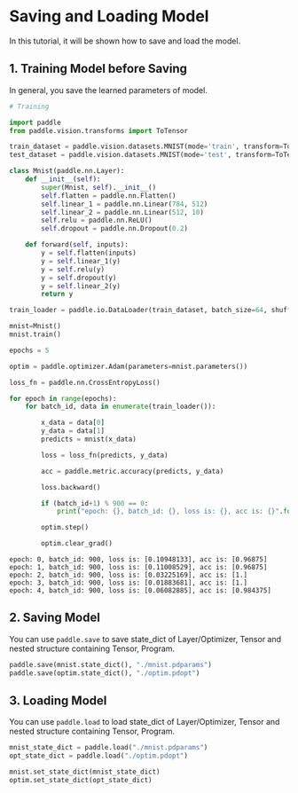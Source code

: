 # Saving and Loading Model

In this tutorial, it will be shown how to save and load the model.

## 1. Training Model before Saving

In general, you save the learned parameters of model.


```python
# Training

import paddle
from paddle.vision.transforms import ToTensor

train_dataset = paddle.vision.datasets.MNIST(mode='train', transform=ToTensor())
test_dataset = paddle.vision.datasets.MNIST(mode='test', transform=ToTensor())

class Mnist(paddle.nn.Layer):
    def __init__(self):
        super(Mnist, self).__init__()
        self.flatten = paddle.nn.Flatten()
        self.linear_1 = paddle.nn.Linear(784, 512)
        self.linear_2 = paddle.nn.Linear(512, 10)
        self.relu = paddle.nn.ReLU()
        self.dropout = paddle.nn.Dropout(0.2)

    def forward(self, inputs):
        y = self.flatten(inputs)
        y = self.linear_1(y)
        y = self.relu(y)
        y = self.dropout(y)
        y = self.linear_2(y)
        return y

train_loader = paddle.io.DataLoader(train_dataset, batch_size=64, shuffle=True)

mnist=Mnist()
mnist.train()

epochs = 5

optim = paddle.optimizer.Adam(parameters=mnist.parameters())

loss_fn = paddle.nn.CrossEntropyLoss()

for epoch in range(epochs):
    for batch_id, data in enumerate(train_loader()):

        x_data = data[0]            
        y_data = data[1]            
        predicts = mnist(x_data)    

        loss = loss_fn(predicts, y_data)

        acc = paddle.metric.accuracy(predicts, y_data)

        loss.backward()

        if (batch_id+1) % 900 == 0:
            print("epoch: {}, batch_id: {}, loss is: {}, acc is: {}".format(epoch, batch_id+1, loss.numpy(), acc.numpy()))

        optim.step()

        optim.clear_grad()
```

    epoch: 0, batch_id: 900, loss is: [0.10948133], acc is: [0.96875]
    epoch: 1, batch_id: 900, loss is: [0.11008529], acc is: [0.96875]
    epoch: 2, batch_id: 900, loss is: [0.03225169], acc is: [1.]
    epoch: 3, batch_id: 900, loss is: [0.01883681], acc is: [1.]
    epoch: 4, batch_id: 900, loss is: [0.06082885], acc is: [0.984375]


## 2. Saving Model

You can use `paddle.save` to save state_dict of Layer/Optimizer, Tensor and nested structure containing Tensor, Program. 


```python
paddle.save(mnist.state_dict(), "./mnist.pdparams")
paddle.save(optim.state_dict(), "./optim.pdopt")
```

## 3. Loading Model

You can use `paddle.load` to load state_dict of Layer/Optimizer, Tensor and nested structure containing Tensor, Program. 


```python
mnist_state_dict = paddle.load("./mnist.pdparams")
opt_state_dict = paddle.load("./optim.pdopt")

mnist.set_state_dict(mnist_state_dict)
optim.set_state_dict(opt_state_dict)
```
